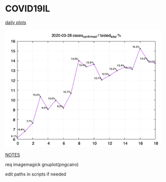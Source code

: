 # COVID19IL

[daily plots](https://msliczniak.github.io/COVID19IL/plots/index.html)

![ratio](plots/ratio.png)

[NOTES](NOTES.txt)

req imagemagick gnuplot(pngcairo)

edit paths in scripts if needed

